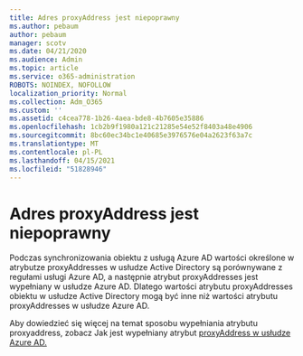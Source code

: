 ```yaml
---
title: Adres proxyAddress jest niepoprawny
ms.author: pebaum
author: pebaum
manager: scotv
ms.date: 04/21/2020
ms.audience: Admin
ms.topic: article
ms.service: o365-administration
ROBOTS: NOINDEX, NOFOLLOW
localization_priority: Normal
ms.collection: Adm_O365
ms.custom: ''
ms.assetid: c4cea778-1b26-4aea-bde8-4b7605e35886
ms.openlocfilehash: 1cb2b9f1980a121c21285e54e52f8403a48e4906
ms.sourcegitcommit: 8bc60ec34bc1e40685e3976576e04a2623f63a7c
ms.translationtype: MT
ms.contentlocale: pl-PL
ms.lasthandoff: 04/15/2021
ms.locfileid: "51828946"
---
```

# <a name="proxyaddress-incorrect"></a>Adres proxyAddress jest niepoprawny

Podczas synchronizowania obiektu z usługą Azure AD wartości określone w atrybutze proxyAddresses w usłudze Active Directory są porównywane z regułami usługi Azure AD, a następnie atrybut proxyAddresses jest wypełniany w usłudze Azure AD. Dlatego wartości atrybutu proxyAddresses obiektu w usłudze Active Directory mogą być inne niż wartości atrybutu proxyAddresses w usłudze Azure AD.
  
Aby dowiedzieć się więcej na temat sposobu wypełniania atrybutu proxyaddress, zobacz Jak jest wypełniany atrybut [proxyAddress w usłudze Azure AD.](https://support.microsoft.com/help/3190357/how-the-proxyaddresses-attribute-is-populated-in-azure-ad)
  

